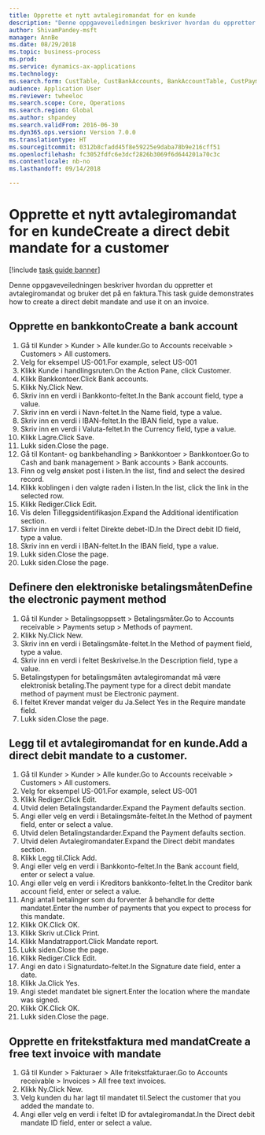 ```yaml
--- 
title: Opprette et nytt avtalegiromandat for en kunde
description: "Denne oppgaveveiledningen beskriver hvordan du oppretter et avtalegiromandat og bruker det på en faktura."
author: ShivamPandey-msft
manager: AnnBe
ms.date: 08/29/2018
ms.topic: business-process
ms.prod: 
ms.service: dynamics-ax-applications
ms.technology: 
ms.search.form: CustTable, CustBankAccounts, BankAccountTable, CustPaymMode, CustDirectDebitMandate, BankAccountTableLookUp, SrsReportViewerForm,  LogisticsAddressCityLookup, CustFreeInvoice, CustTableLookup
audience: Application User
ms.reviewer: twheeloc
ms.search.scope: Core, Operations
ms.search.region: Global
ms.author: shpandey
ms.search.validFrom: 2016-06-30
ms.dyn365.ops.version: Version 7.0.0
ms.translationtype: HT
ms.sourcegitcommit: 0312b8cfadd45f8e59225e9daba78b9e216cff51
ms.openlocfilehash: fc3052fdfc6e3dcf2826b3069f6d644201a70c3c
ms.contentlocale: nb-no
ms.lasthandoff: 09/14/2018

---
```

# <a name="create-a-direct-debit-mandate-for-a-customer"></a><span data-ttu-id="c0922-103">Opprette et nytt avtalegiromandat for en kunde</span><span class="sxs-lookup"><span data-stu-id="c0922-103">Create a direct debit mandate for a customer</span></span>

[!include [task guide banner](../../includes/task-guide-banner.md)]

<span data-ttu-id="c0922-104">Denne oppgaveveiledningen beskriver hvordan du oppretter et avtalegiromandat og bruker det på en faktura.</span><span class="sxs-lookup"><span data-stu-id="c0922-104">This task guide demonstrates how to create a direct debit mandate and use it on an invoice.</span></span>


## <a name="create-a-bank-account"></a><span data-ttu-id="c0922-105">Opprette en bankkonto</span><span class="sxs-lookup"><span data-stu-id="c0922-105">Create a bank account</span></span>
1. <span data-ttu-id="c0922-106">Gå til Kunder > Kunder > Alle kunder.</span><span class="sxs-lookup"><span data-stu-id="c0922-106">Go to Accounts receivable > Customers > All customers.</span></span>
2. <span data-ttu-id="c0922-107">Velg for eksempel US-001.</span><span class="sxs-lookup"><span data-stu-id="c0922-107">For example, select US-001</span></span>
3. <span data-ttu-id="c0922-108">Klikk Kunde i handlingsruten.</span><span class="sxs-lookup"><span data-stu-id="c0922-108">On the Action Pane, click Customer.</span></span>
4. <span data-ttu-id="c0922-109">Klikk Bankkontoer.</span><span class="sxs-lookup"><span data-stu-id="c0922-109">Click Bank accounts.</span></span>
5. <span data-ttu-id="c0922-110">Klikk Ny.</span><span class="sxs-lookup"><span data-stu-id="c0922-110">Click New.</span></span>
6. <span data-ttu-id="c0922-111">Skriv inn en verdi i Bankkonto-feltet.</span><span class="sxs-lookup"><span data-stu-id="c0922-111">In the Bank account field, type a value.</span></span>
7. <span data-ttu-id="c0922-112">Skriv inn en verdi i Navn-feltet.</span><span class="sxs-lookup"><span data-stu-id="c0922-112">In the Name field, type a value.</span></span>
8. <span data-ttu-id="c0922-113">Skriv inn en verdi i IBAN-feltet.</span><span class="sxs-lookup"><span data-stu-id="c0922-113">In the IBAN field, type a value.</span></span>
9. <span data-ttu-id="c0922-114">Skriv inn en verdi i Valuta-feltet.</span><span class="sxs-lookup"><span data-stu-id="c0922-114">In the Currency field, type a value.</span></span>
10. <span data-ttu-id="c0922-115">Klikk Lagre.</span><span class="sxs-lookup"><span data-stu-id="c0922-115">Click Save.</span></span>
11. <span data-ttu-id="c0922-116">Lukk siden.</span><span class="sxs-lookup"><span data-stu-id="c0922-116">Close the page.</span></span>
12. <span data-ttu-id="c0922-117">Gå til Kontant- og bankbehandling > Bankkontoer > Bankkontoer.</span><span class="sxs-lookup"><span data-stu-id="c0922-117">Go to Cash and bank management > Bank accounts > Bank accounts.</span></span>
13. <span data-ttu-id="c0922-118">Finn og velg ønsket post i listen.</span><span class="sxs-lookup"><span data-stu-id="c0922-118">In the list, find and select the desired record.</span></span>
14. <span data-ttu-id="c0922-119">Klikk koblingen i den valgte raden i listen.</span><span class="sxs-lookup"><span data-stu-id="c0922-119">In the list, click the link in the selected row.</span></span>
15. <span data-ttu-id="c0922-120">Klikk Rediger.</span><span class="sxs-lookup"><span data-stu-id="c0922-120">Click Edit.</span></span>
16. <span data-ttu-id="c0922-121">Vis delen Tilleggsidentifikasjon.</span><span class="sxs-lookup"><span data-stu-id="c0922-121">Expand the Additional identification section.</span></span>
17. <span data-ttu-id="c0922-122">Skriv inn en verdi i feltet Direkte debet-ID.</span><span class="sxs-lookup"><span data-stu-id="c0922-122">In the Direct debit ID field, type a value.</span></span>
18. <span data-ttu-id="c0922-123">Skriv inn en verdi i IBAN-feltet.</span><span class="sxs-lookup"><span data-stu-id="c0922-123">In the IBAN field, type a value.</span></span>
19. <span data-ttu-id="c0922-124">Lukk siden.</span><span class="sxs-lookup"><span data-stu-id="c0922-124">Close the page.</span></span>
20. <span data-ttu-id="c0922-125">Lukk siden.</span><span class="sxs-lookup"><span data-stu-id="c0922-125">Close the page.</span></span>

## <a name="define-the-electronic-payment-method"></a><span data-ttu-id="c0922-126">Definere den elektroniske betalingsmåten</span><span class="sxs-lookup"><span data-stu-id="c0922-126">Define the electronic payment method</span></span>
1. <span data-ttu-id="c0922-127">Gå til Kunder > Betalingsoppsett > Betalingsmåter.</span><span class="sxs-lookup"><span data-stu-id="c0922-127">Go to Accounts receivable > Payments setup > Methods of payment.</span></span>
2. <span data-ttu-id="c0922-128">Klikk Ny.</span><span class="sxs-lookup"><span data-stu-id="c0922-128">Click New.</span></span>
3. <span data-ttu-id="c0922-129">Skriv inn en verdi i Betalingsmåte-feltet.</span><span class="sxs-lookup"><span data-stu-id="c0922-129">In the Method of payment field, type a value.</span></span>
4. <span data-ttu-id="c0922-130">Skriv inn en verdi i feltet Beskrivelse.</span><span class="sxs-lookup"><span data-stu-id="c0922-130">In the Description field, type a value.</span></span>
5. <span data-ttu-id="c0922-131">Betalingstypen for betalingsmåten avtalegiromandat må være elektronisk betaling.</span><span class="sxs-lookup"><span data-stu-id="c0922-131">The payment type for a direct debit mandate method of payment must be Electronic payment.</span></span>
6. <span data-ttu-id="c0922-132">I feltet Krever mandat velger du Ja.</span><span class="sxs-lookup"><span data-stu-id="c0922-132">Select Yes in the Require mandate field.</span></span>
7. <span data-ttu-id="c0922-133">Lukk siden.</span><span class="sxs-lookup"><span data-stu-id="c0922-133">Close the page.</span></span>

## <a name="add-a-direct-debit-mandate-to-a-customer"></a><span data-ttu-id="c0922-134">Legg til et avtalegiromandat for en kunde.</span><span class="sxs-lookup"><span data-stu-id="c0922-134">Add a direct debit mandate to a customer.</span></span>
1. <span data-ttu-id="c0922-135">Gå til Kunder > Kunder > Alle kunder.</span><span class="sxs-lookup"><span data-stu-id="c0922-135">Go to Accounts receivable > Customers > All customers.</span></span>
2. <span data-ttu-id="c0922-136">Velg for eksempel US-001.</span><span class="sxs-lookup"><span data-stu-id="c0922-136">For example, select US-001</span></span>
3. <span data-ttu-id="c0922-137">Klikk Rediger.</span><span class="sxs-lookup"><span data-stu-id="c0922-137">Click Edit.</span></span>
4. <span data-ttu-id="c0922-138">Utvid delen Betalingstandarder.</span><span class="sxs-lookup"><span data-stu-id="c0922-138">Expand the Payment defaults section.</span></span>
5. <span data-ttu-id="c0922-139">Angi eller velg en verdi i Betalingsmåte-feltet.</span><span class="sxs-lookup"><span data-stu-id="c0922-139">In the Method of payment field, enter or select a value.</span></span>
6. <span data-ttu-id="c0922-140">Utvid delen Betalingstandarder.</span><span class="sxs-lookup"><span data-stu-id="c0922-140">Expand the Payment defaults section.</span></span>
7. <span data-ttu-id="c0922-141">Utvid delen Avtalegiromandater.</span><span class="sxs-lookup"><span data-stu-id="c0922-141">Expand the Direct debit mandates section.</span></span>
8. <span data-ttu-id="c0922-142">Klikk Legg til.</span><span class="sxs-lookup"><span data-stu-id="c0922-142">Click Add.</span></span>
9. <span data-ttu-id="c0922-143">Angi eller velg en verdi i Bankkonto-feltet.</span><span class="sxs-lookup"><span data-stu-id="c0922-143">In the Bank account field, enter or select a value.</span></span>
10. <span data-ttu-id="c0922-144">Angi eller velg en verdi i Kreditors bankkonto-feltet.</span><span class="sxs-lookup"><span data-stu-id="c0922-144">In the Creditor bank account field, enter or select a value.</span></span>
11. <span data-ttu-id="c0922-145">Angi antall betalinger som du forventer å behandle for dette mandatet.</span><span class="sxs-lookup"><span data-stu-id="c0922-145">Enter the number of payments that you expect to process for this mandate.</span></span>
12. <span data-ttu-id="c0922-146">Klikk OK.</span><span class="sxs-lookup"><span data-stu-id="c0922-146">Click OK.</span></span>
13. <span data-ttu-id="c0922-147">Klikk Skriv ut.</span><span class="sxs-lookup"><span data-stu-id="c0922-147">Click Print.</span></span>
14. <span data-ttu-id="c0922-148">Klikk Mandatrapport.</span><span class="sxs-lookup"><span data-stu-id="c0922-148">Click Mandate report.</span></span>
15. <span data-ttu-id="c0922-149">Lukk siden.</span><span class="sxs-lookup"><span data-stu-id="c0922-149">Close the page.</span></span>
16. <span data-ttu-id="c0922-150">Klikk Rediger.</span><span class="sxs-lookup"><span data-stu-id="c0922-150">Click Edit.</span></span>
17. <span data-ttu-id="c0922-151">Angi en dato i Signaturdato-feltet.</span><span class="sxs-lookup"><span data-stu-id="c0922-151">In the Signature date field, enter a date.</span></span>
18. <span data-ttu-id="c0922-152">Klikk Ja.</span><span class="sxs-lookup"><span data-stu-id="c0922-152">Click Yes.</span></span>
19. <span data-ttu-id="c0922-153">Angi stedet mandatet ble signert.</span><span class="sxs-lookup"><span data-stu-id="c0922-153">Enter the location where the mandate was signed.</span></span>
20. <span data-ttu-id="c0922-154">Klikk OK.</span><span class="sxs-lookup"><span data-stu-id="c0922-154">Click OK.</span></span>
21. <span data-ttu-id="c0922-155">Lukk siden.</span><span class="sxs-lookup"><span data-stu-id="c0922-155">Close the page.</span></span>

## <a name="create-a-free-text-invoice-with-mandate"></a><span data-ttu-id="c0922-156">Opprette en fritekstfaktura med mandat</span><span class="sxs-lookup"><span data-stu-id="c0922-156">Create a free text invoice with mandate</span></span>
1. <span data-ttu-id="c0922-157">Gå til Kunder > Fakturaer > Alle fritekstfakturaer.</span><span class="sxs-lookup"><span data-stu-id="c0922-157">Go to Accounts receivable > Invoices > All free text invoices.</span></span>
2. <span data-ttu-id="c0922-158">Klikk Ny.</span><span class="sxs-lookup"><span data-stu-id="c0922-158">Click New.</span></span>
3. <span data-ttu-id="c0922-159">Velg kunden du har lagt til mandatet til.</span><span class="sxs-lookup"><span data-stu-id="c0922-159">Select the customer that you added the mandate to.</span></span>
4. <span data-ttu-id="c0922-160">Angi eller velg en verdi i feltet ID for avtalegiromandat.</span><span class="sxs-lookup"><span data-stu-id="c0922-160">In the Direct debit mandate ID field, enter or select a value.</span></span>


